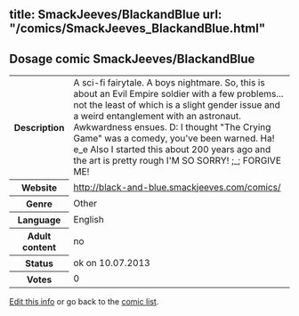 title: SmackJeeves/BlackandBlue
url: "/comics/SmackJeeves_BlackandBlue.html"
---
Dosage comic SmackJeeves/BlackandBlue
-----------------------------------------

<p id="msg"></p>
<script type="text/javascript">
if (window.location.search === '?edit_info_mail=sent_ok') {
  var elem = document.getElementById("msg");
  elem.innerHTML = 'Edited information sucessfully sent for review, which is usually done daily. Thanks!';
  elem.className = 'ok';
}
</script>
<table class="comicinfo">
<tr>
<th>Description</th><td>A sci-fi fairytale. A boys nightmare. So, this is about an Evil Empire soldier with a few problems... not the least of which is a slight gender issue and a weird entanglement with an astronaut. Awkwardness ensues. D: I thought &quot;The Crying Game&quot; was a comedy, you've been warned. Ha! e_e Also I started this about 200 years ago and the art is pretty rough I'M SO SORRY! ;_; FORGIVE ME!</td>
</tr>
<tr>
<th>Website</th><td><a href="http://black-and-blue.smackjeeves.com/comics/">http://black-and-blue.smackjeeves.com/comics/</a></td>
</tr>
<tr>
<th>Genre</th><td>Other</td>
</tr>
<tr>
<th>Language</th><td>English</td>
</tr>
<tr>
<th>Adult content</th><td>no</td>
</tr>
<tr>
<th>Status</th><td>ok on 10.07.2013</td>
</tr>
<tr>
<th>Votes</th><td>0</td>
</tr>
</table>

[Edit this info](SmackJeeves_BlackandBlue_edit.html) or go back to the [comic list](../comic-index.html).
